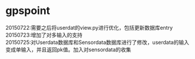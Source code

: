 # gpspoint
20150722:需要之后将userdat的view.py进行优化，包括更新数据库entry   
20150723:增加了对多输入的支持    
20150725:对Userdata数据库和Sensordata数据库进行了修改，userdata的输入变成单输入，并且返回pk值。加入对sensordata的收集
